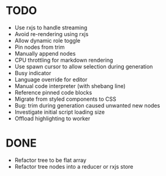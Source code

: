 # TODO

- Use rxjs to handle streaming
- Avoid re-rendering using rxjs
- Allow dynamic role toggle
- Pin nodes from trim
- Manually append nodes
- CPU throttling for markdown rendering
- Use spawn cursor to allow selection during generation
- Busy indicator
- Language override for editor
- Manual code interpreter (with shebang line)
- Reference pinned code blocks
- Migrate from styled components to CSS
- Bug: trim during generation caused unwanted new nodes
- Investigate initial script loading size
- Offload highlighting to worker

# DONE

- Refactor tree to be flat array
- Refactor tree nodes into a reducer or rxjs store
